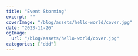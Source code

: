 ```yaml
---
title: "Event Storming"
excerpt: ""
coverImage: "/blog/assets/hello-world/cover.jpg"
date: "2023-11-26"
ogImage:
  url: "/blog/assets/hello-world/cover.jpg"
categories: ["ddd"]
---
```



